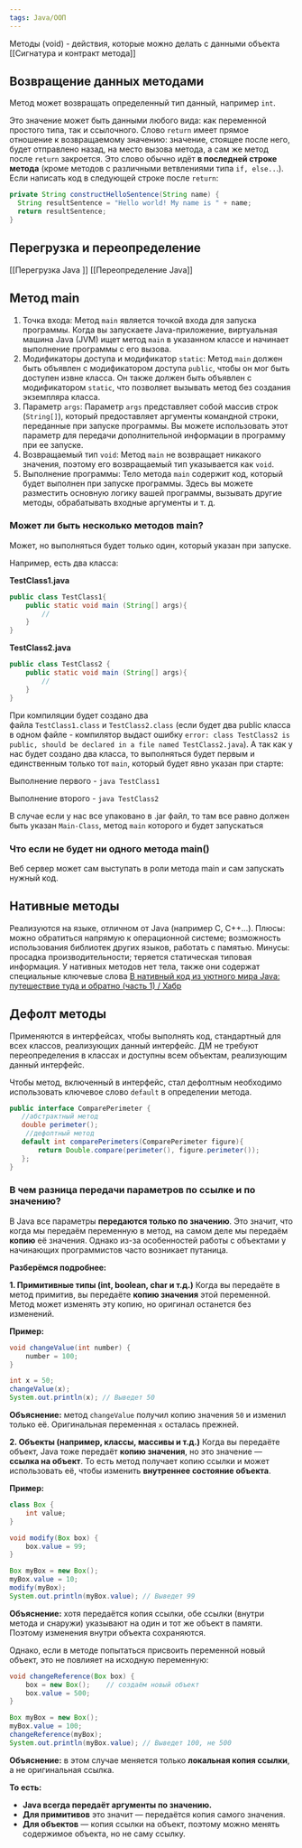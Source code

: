 ```yaml
---
tags: Java/ООП
--- 
```

Методы (void) - действия, которые можно делать с данными объекта
[[Сигнатура и контракт метода]]
## Возвращение данных методами
Метод может возвращать определенный тип данный, например `int`.

Это значение может быть данными любого вида: как переменной простого типа, так и ссылочного. Слово `return` имеет прямое отношение к возвращаемому значению: значение, стоящее после него, будет отправлено назад, на место вызова метода, а сам же метод после `return` закроется. Это слово обычно идёт **в последней строке метода** (кроме методов с различными ветвлениями типа `if, else..`.). Если написать код в следующей строке после `return`:

```java
private String constructHelloSentence(String name) {
  String resultSentence = "Hello world! My name is " + name;
  return resultSentence;
}
```

## Перегрузка и переопределение
[[Перегрузка Java ]]
[[Переопределение Java]]

## Метод main
1. Точка входа: Метод `main` является точкой входа для запуска программы. Когда вы запускаете Java-приложение, виртуальная машина Java (JVM) ищет метод `main` в указанном классе и начинает выполнение программы с его вызова.
2. Модификаторы доступа и модификатор `static`: Метод `main` должен быть объявлен с модификатором доступа `public`, чтобы он мог быть доступен извне класса. Он также должен быть объявлен с модификатором `static`, что позволяет вызывать метод без создания экземпляра класса.
3. Параметр `args`: Параметр `args` представляет собой массив строк (`String[]`), который предоставляет аргументы командной строки, переданные при запуске программы. Вы можете использовать этот параметр для передачи дополнительной информации в программу при ее запуске.
4. Возвращаемый тип `void`: Метод `main` не возвращает никакого значения, поэтому его возвращаемый тип указывается как `void`.
5. Выполнение программы: Тело метода `main` содержит код, который будет выполнен при запуске программы. Здесь вы можете разместить основную логику вашей программы, вызывать другие методы, обрабатывать входные аргументы и т. д.
### Может ли быть несколько методов main?
Может, но выполняться будет только один, который указан при запуске.

Например, есть два класса:

**TestClass1.java**

```java
public class TestClass1{
    public static void main (String[] args){
        // 
    }
}
```

**TestClass2.java**

```java
public class TestClass2 {
    public static void main (String[] args){
        // 
    }
}
```
При компиляции будет создано два файла `TestClass1.class` и `TestClass2.class` (если будет два public класса в одном файле - компилятор выдаст ошибку `error: class TestClass2 is public, should be declared in a file named TestClass2.java`). А так как у нас будет создано два класса, то выполняться будет первым и единственным только тот `main`, который будет явно указан при старте:

Выполнение первого - `java TestClass1`

Выполнение второго - `java TestClass2`

В случае если у нас все упаковано в .jar файл, то там все равно должен быть указан `Main-Class`, метод `main` которого и будет запускаться
### Что если не будет ни одного метода main()
Веб сервер может сам выступать в роли метода main и сам запускать нужный код.
## Нативные методы
Реализуются на языке, отличном от Java (например С, С++...).
Плюсы: можно обратиться напрямую к операционной системе; возможность использования библиотек других языков, работать с памятью. Минусы: просадка производительности; теряется статическая типовая информация.
У нативных методов нет тела, также они содержат специальные ключевые слова
[В нативный код из уютного мира Java: путешествие туда и обратно (часть 1) / Хабр](https://habr.com/ru/company/jugru/blog/521672/)

## Дефолт методы
Применяются в интерфейсах, чтобы выполнять код, стандартный для всех классов, реализующих данный интерфейс. ДМ не требуют переопределения в классах и доступны всем объектам, реализующим данный интерфейс.

Чтобы метод, включенный в интерфейс, стал дефолтным необходимо использовать ключевое слово `default` в определении метода.
```java
public interface ComparePerimeter {
   //абстрактный метод
   double perimeter(); 
	//дефолтный метод
   default int comparePerimeters(ComparePerimeter figure){ 
       return Double.compare(perimeter(), figure.perimeter());
   };
}
```

### В чем разница передачи параметров по ссылке и по значению?
В Java все параметры **передаются только по значению**. Это значит, что когда мы передаём переменную в метод, на самом деле мы передаём **копию** её значения. Однако из-за особенностей работы с объектами у начинающих программистов часто возникает путаница.

**Разберёмся подробнее:**

**1. Примитивные типы (int, boolean, char и т.д.)**
Когда вы передаёте в метод примитив, вы передаёте **копию значения** этой переменной. Метод может изменять эту копию, но оригинал останется без изменений.

**Пример:**

```java
void changeValue(int number) {
    number = 100;
}

int x = 50;
changeValue(x);
System.out.println(x); // Выведет 50
```

**Объяснение:** метод `changeValue` получил копию значения `50` и изменил только её. Оригинальная переменная `x` осталась прежней.

**2. Объекты (например, классы, массивы и т.д.)**
Когда вы передаёте объект, Java тоже передаёт **копию значения**, но это значение — **ссылка на объект**. То есть метод получает копию ссылки и может использовать её, чтобы изменить **внутреннее состояние объекта**.

**Пример:**
```java
class Box {
    int value;
}

void modify(Box box) {
    box.value = 99;
}

Box myBox = new Box();
myBox.value = 10;
modify(myBox);
System.out.println(myBox.value); // Выведет 99
```

**Объяснение:** хотя передаётся копия ссылки, обе ссылки (внутри метода и снаружи) указывают на один и тот же объект в памяти. Поэтому изменения внутри объекта сохраняются.

Однако, если в методе попытаться присвоить переменной новый объект, это не повлияет на исходную переменную:
```java
void changeReference(Box box) {
    box = new Box();    // создаём новый объект
    box.value = 500;
}

Box myBox = new Box();
myBox.value = 100;
changeReference(myBox);
System.out.println(myBox.value); // Выведет 100, не 500
```

**Объяснение:** в этом случае меняется только **локальная копия ссылки**, а не оригинальная ссылка.

**То есть:**
- **Java всегда передаёт аргументы по значению.**
- **Для примитивов** это значит — передаётся копия самого значения.
- **Для объектов** — копия ссылки на объект, поэтому можно менять содержимое объекта, но не саму ссылку.